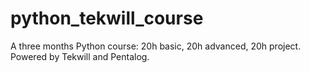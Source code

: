 # python_tekwill_course

A three months Python course: 20h basic, 20h advanced, 20h project. Powered by Tekwill and Pentalog.

